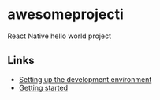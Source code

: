 # awesomeprojecti

React Native hello world project

## Links

- [Setting up the development environment](https://reactnative.dev/docs/environment-setup)
- [Getting started](https://reactnative.dev/docs/getting-started.html)
